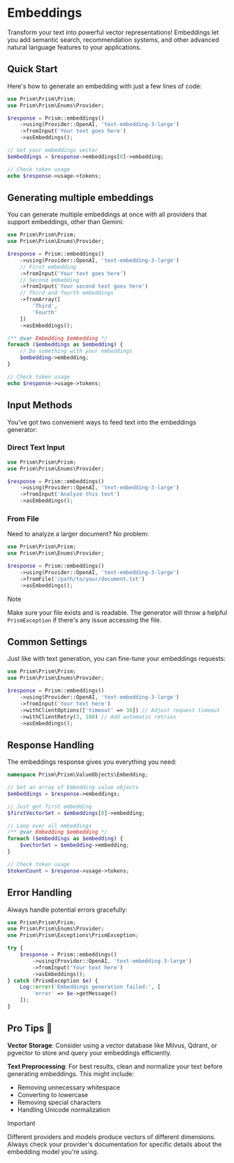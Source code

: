 # Embeddings

Transform your text into powerful vector representations! Embeddings let you add semantic search, recommendation systems, and other advanced natural language features to your applications.

## Quick Start

Here's how to generate an embedding with just a few lines of code:

```php
use Prism\Prism\Prism;
use Prism\Prism\Enums\Provider;

$response = Prism::embeddings()
    ->using(Provider::OpenAI, 'text-embedding-3-large')
    ->fromInput('Your text goes here')
    ->asEmbeddings();

// Get your embeddings vector
$embeddings = $response->embeddings[0]->embedding;

// Check token usage
echo $response->usage->tokens;
```

## Generating multiple embeddings

You can generate multiple embeddings at once with all providers that support embeddings, other than Gemini:

```php
use Prism\Prism\Prism;
use Prism\Prism\Enums\Provider;

$response = Prism::embeddings()
    ->using(Provider::OpenAI, 'text-embedding-3-large')
    // First embedding
    ->fromInput('Your text goes here')
    // Second embedding
    ->fromInput('Your second text goes here')
    // Third and fourth embeddings
    ->fromArray([
        'Third',
        'Fourth'
    ])
    ->asEmbeddings();

/** @var Embedding $embedding */
foreach ($embeddings as $embedding) {
    // Do something with your embeddings
    $embedding->embedding;
}

// Check token usage
echo $response->usage->tokens;
```

## Input Methods

You've got two convenient ways to feed text into the embeddings generator:

### Direct Text Input

```php
use Prism\Prism\Prism;
use Prism\Prism\Enums\Provider;

$response = Prism::embeddings()
    ->using(Provider::OpenAI, 'text-embedding-3-large')
    ->fromInput('Analyze this text')
    ->asEmbeddings();
```

### From File

Need to analyze a larger document? No problem:

```php
use Prism\Prism\Prism;
use Prism\Prism\Enums\Provider;

$response = Prism::embeddings()
    ->using(Provider::OpenAI, 'text-embedding-3-large')
    ->fromFile('/path/to/your/document.txt')
    ->asEmbeddings();
```

> [!NOTE]
> Make sure your file exists and is readable. The generator will throw a helpful `PrismException` if there's any issue accessing the file.

## Common Settings

Just like with text generation, you can fine-tune your embeddings requests:

```php
use Prism\Prism\Prism;
use Prism\Prism\Enums\Provider;

$response = Prism::embeddings()
    ->using(Provider::OpenAI, 'text-embedding-3-large')
    ->fromInput('Your text here')
    ->withClientOptions(['timeout' => 30]) // Adjust request timeout
    ->withClientRetry(3, 100) // Add automatic retries
    ->asEmbeddings();
```

## Response Handling

The embeddings response gives you everything you need:

```php
namespace Prism\Prism\ValueObjects\Embedding;

// Get an array of Embedding value objects
$embeddings = $response->embeddings;

// Just get first embedding
$firstVectorSet = $embeddings[0]->embedding;

// Loop over all embeddings
/** @var Embedding $embedding */
foreach ($embeddings as $embedding) {
    $vectorSet = $embedding->embedding;
}

// Check token usage
$tokenCount = $response->usage->tokens;
```

## Error Handling

Always handle potential errors gracefully:

```php
use Prism\Prism\Prism;
use Prism\Prism\Enums\Provider;
use Prism\Prism\Exceptions\PrismException;

try {
    $response = Prism::embeddings()
        ->using(Provider::OpenAI, 'text-embedding-3-large')
        ->fromInput('Your text here')
        ->asEmbeddings();
} catch (PrismException $e) {
    Log::error('Embeddings generation failed:', [
        'error' => $e->getMessage()
    ]);
}
```

## Pro Tips 🌟

**Vector Storage**: Consider using a vector database like Milvus, Qdrant, or pgvector to store and query your embeddings efficiently.

**Text Preprocessing**: For best results, clean and normalize your text before generating embeddings. This might include:
   - Removing unnecessary whitespace
   - Converting to lowercase
   - Removing special characters
   - Handling Unicode normalization

> [!IMPORTANT]
> Different providers and models produce vectors of different dimensions. Always check your provider's documentation for specific details about the embedding model you're using.
